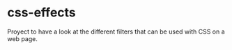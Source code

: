 # css-effects
Proyect to have a look at the different filters that can be used with CSS on a web page.
